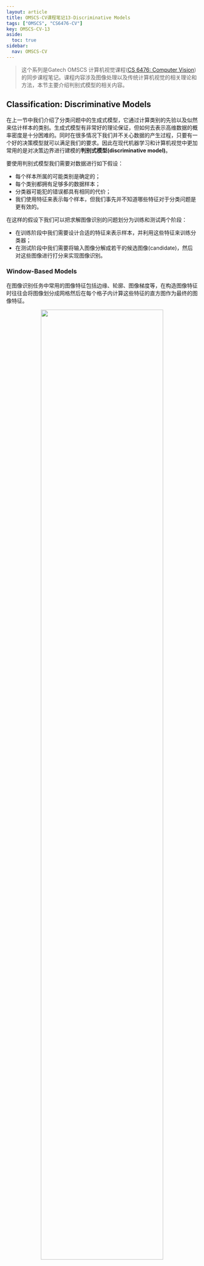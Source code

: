 ```yaml
---
layout: article
title: OMSCS-CV课程笔记13-Discriminative Models
tags: ["OMSCS", "CS6476-CV"]
key: OMSCS-CV-13
aside:
  toc: true
sidebar:
  nav: OMSCS-CV
---
```


> 这个系列是Gatech OMSCS 计算机视觉课程([CS 6476: Computer Vision](https://omscs.gatech.edu/cs-6476-computer-vision))的同步课程笔记。课程内容涉及图像处理以及传统计算机视觉的相关理论和方法，本节主要介绍判别式模型的相关内容。
<!--more-->

## Classification: Discriminative Models

在上一节中我们介绍了分类问题中的生成式模型，它通过计算类别的先验以及似然来估计样本的类别。生成式模型有非常好的理论保证，但如何去表示高维数据的概率密度是十分困难的。同时在很多情况下我们并不关心数据的产生过程，只要有一个好的决策模型就可以满足我们的要求。因此在现代机器学习和计算机视觉中更加常用的是对决策边界进行建模的**判别式模型(discriminative model)**。

要使用判别式模型我们需要对数据进行如下假设：

- 每个样本所属的可能类别是确定的；
- 每个类别都拥有足够多的数据样本；
- 分类器可能犯的错误都具有相同的代价；
- 我们使用特征来表示每个样本，但我们事先并不知道哪些特征对于分类问题是更有效的。

在这样的假设下我们可以把求解图像识别的问题划分为训练和测试两个阶段：

- 在训练阶段中我们需要设计合适的特征来表示样本，并利用这些特征来训练分类器；
- 在测试阶段中我们需要将输入图像分解成若干的候选图像(candidate)，然后对这些图像进行打分来实现图像识别。

### Window-Based Models

在图像识别任务中常用的图像特征包括边缘、轮廓、图像梯度等，在构造图像特征时往往会将图像划分成网格然后在每个格子内计算这些特征的直方图作为最终的图像特征。

<div align=center>
<img src="https://i.imgur.com/yYwRoKH.png" width="80%">
</div>

以车辆检测为例，我们需要使用这些图像特征训练一个二元分类器来回答输入图像是否是一辆汽车。

<div align=center>
<img src="https://i.imgur.com/sh7SbyV.png" width="80%">
<img src="https://i.imgur.com/yqyBkUo.png" width="80%">
</div>

当模型训练好后，我们就可以在图像上进行滑窗来检测出图像中车汽车的位置。

<div align=center>
<img src="https://i.imgur.com/8gI2u1z.png" width="80%">
</div>

在计算机视觉中常用的分类模型如下：

<div align=center>
<img src="https://i.imgur.com/z0s2Y9O.png" width="80%">
</div>

## Boosting and Face Detection

### Boosting: Intuition

Boosting是一种常用的集成学习模型，它的基本思想是将一系列**弱学习器(weak learner)**组合到一起形成一个强大的模型。在训练过程中，boosting会提高当前学习器分类错误的样本权重从而在下一轮训练中更加关注这些错误的样本：

<div align=center>
<img src="https://i.imgur.com/lmUv2Ry.png" width="40%">
<img src="https://i.imgur.com/SofYVOc.png" width="40%">
</div>

<div align=center>
<img src="https://i.imgur.com/xrfsjLp.png" width="40%">
<img src="https://i.imgur.com/j158nFe.png" width="40%">
</div>

<div align=center>
<img src="https://i.imgur.com/JJViXfo.png" width="40%">
</div>

当训练完成时，最终的模型即为全部弱学习器的线性组合。每个学习器的权重则取决于所使用的boosting算法，如Adaboost中会根据分类器的错误率来调节弱学习器的权重，错误率越低则权重越大。

<div align=center>
<img src="https://i.imgur.com/UdSjdAl.png" width="60%">
</div>

### Viola-Jones Face Detector

Boosting在计算机视觉中的经典应用是Viola-Jones人脸检测算法，它的基本思想是使用一系列方块形滤波器构造出人脸的特征并训练出一个二分类模型进行人脸检测。

<div align=center>
<img src="https://i.imgur.com/uZtQgJ1.png" width="80%">
</div>

在原始论文中检测窗口固定为$24 \times 24$，根据滤波器的位置、尺寸和形状总共有超过180,000种可能的特征(滤波器)。

<div align=center>
<img src="https://i.imgur.com/6AhjIQq.png" width="60%">
</div>

然后使用Adaboost算法来训练人脸分类器，其中每个弱学习器只在几个少量的特征上进行分类，即每个学习器都只选择当前最有效的特征进行学习。

<div align=center>
<img src="https://i.imgur.com/TFYT6FB.png" width="60%">
</div>

同时在实践中还发现图像中大部分位置都不是人脸，因此为了提高效率Viola-Jones人脸检测算法还设计了一个**级联分类器(cascade classifier)**来过滤掉图像中非人脸的部分。它的思想是将一系列分类器串联起来，当输入窗口图像被当前分类器划分为负样本时直接拒绝它，换句话说只有通过所有分类器的窗口才是人脸。

<div align=center>
<img src="https://i.imgur.com/ZSj1WK3.png" width="60%">
</div>

Viola-Jones人脸检测算法的基本框架如下：

<div align=center>
<img src="https://i.imgur.com/zEzL6s8.png" width="80%">
</div>

Viola-Jones人脸检测算法是第一个大规模应用的人脸检测算法，一些检测结果如下：

<div align=center>
<img src="https://i.imgur.com/awv2J1G.png" width="80%">
</div>

## Support Vector Machines

## Bag of Visual Words

## Reference

- [Wikipedia: AdaBoost](https://en.wikipedia.org/wiki/AdaBoost)
- [Wikipedia: Viola–Jones object detection framework](https://en.wikipedia.org/wiki/Viola%E2%80%93Jones_object_detection_framework)